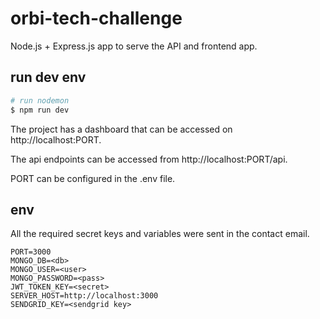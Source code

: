 # orbi-tech-challenge
Node.js + Express.js app to serve the API and frontend app.
## run dev env

```bash
# run nodemon
$ npm run dev

```

The project has a dashboard that can be accessed on http://localhost:PORT. 

The api endpoints can be accessed from http://localhost:PORT/api.

PORT can be configured in the .env file.

## env
All the required secret keys and variables were sent in the contact email.
```
PORT=3000
MONGO_DB=<db>
MONGO_USER=<user>
MONGO_PASSWORD=<pass>
JWT_TOKEN_KEY=<secret>
SERVER_HOST=http://localhost:3000
SENDGRID_KEY=<sendgrid key>
```